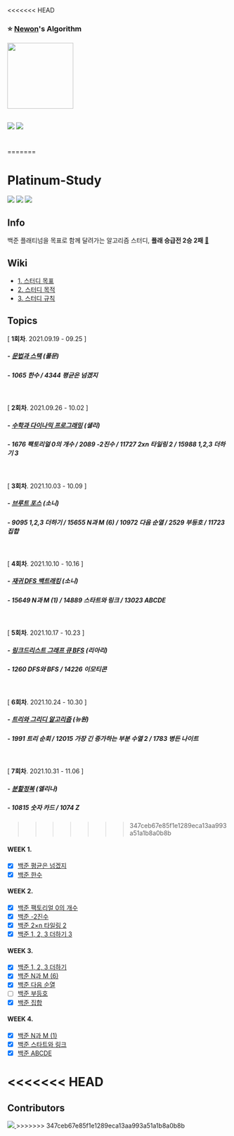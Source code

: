 <<<<<<< HEAD
### :star: [Newon](https://github.com/Newon-universe)'s Algorithm
<td align="Center">
 <a href="https://github.com/Newon-universe">
  <img src="https://avatars.githubusercontent.com/u/80164141?s=400&u=18dbe14cc4d456edf912784cf89299e68a973858&v=4" width="150px;"/></a>
 </br></br>
</td>

<img src="https://img.shields.io/badge/Kotlin-0095D5?style=flat-square&logo=kotlin&logoColor=white"> <img src="https://img.shields.io/badge/C-A8B9CC?style=flat-square&logo=C&logoColor=white">

#
=======
# Platinum-Study
<span>
    <img src="https://img.shields.io/badge/JAVA-007396?style=flat-square&logo=java&logoColor=white">
    <img src="https://img.shields.io/badge/Kotlin-0095D5?style=flat-square&logo=kotlin&logoColor=white">
    <img src="https://img.shields.io/badge/Python-3776AB?style=flat-square&logo=python&logoColor=white">
</span></br>

## Info
백준 플래티넘을 목표로 함께 달려가는 알고리즘 스터디, **플래 승급전 2승 2패** [👾](https://accurate-market-4f8.notion.site/2-2-87ef6557d0464a1498dd59f5ddf42afe)  

## Wiki
* [1. 스터디 목표](https://github.com/Newon-universe/Algorithm_study/wiki/1.-%EC%8A%A4%ED%84%B0%EB%94%94-%EB%AA%A9%ED%91%9C)
* [2. 스터디 목적](https://github.com/Newon-universe/Algorithm_study/wiki/2.-%EC%8A%A4%ED%84%B0%EB%94%94-%EB%AA%A9%EC%A0%81)
* [3. 스터디 규칙](https://github.com/Newon-universe/Algorithm_study/wiki/3.-%EC%8A%A4%ED%84%B0%EB%94%94-%EA%B7%9C%EC%B9%99)

## Topics
[ **1회차**. 2021.09.19 - 09.25 ]
##### - [문법과 스택](Document/문법과%20스택.md) (풀문)
##### - 1065 한수 / 4344 평균은 넘겠지

<br/>

[ **2회차**. 2021.09.26 - 10.02 ]
##### - [수학과 다이나믹 프로그래밍](Document/수학과%20다이나믹%20프로그래밍.md) (샐리)
##### - 1676 팩토리얼 0의 개수 / 2089 -2진수 / 11727 2xn 타일링 2 / 15988 1,2,3 더하기 3

<br/>

[ **3회차**. 2021.10.03 - 10.09 ]
##### - [브루트 포스](Document/브루트%20포스.md) (소니)
##### - 9095 1,2,3 더하기 / 15655 N과 M (6) / 10972 다음 순열 / 2529 부등호 / 11723 집합

<br/>

[ **4회차**. 2021.10.10 - 10.16 ]
##### - [재귀 DFS 백트래킹](Document/재귀%20DFS%20백트래킹.md) (소니)
##### - 15649 N과 M (1) / 14889 스타트와 링크 / 13023 ABCDE

<br/>

[ **5회차**. 2021.10.17 - 10.23 ]
##### - [링크드리스트 그래프 큐 BFS](Document/링크드리스트%2C%20그래프%2C%20큐%2C%20BFS.md) (리아리)
##### - 1260 DFS와 BFS / 14226 이모티콘

<br/>

[ **6회차**. 2021.10.24 - 10.30 ]
##### - [트리와 그리디 알고리즘](Document/트리와%20그리디%20알고리즘.md) (뉴원)
##### - 1991 트리 순회 / 12015 가장 긴 증가하는 부분 수열 2 / 1783 병든 나이트

<br/>

[ **7회차**. 2021.10.31 - 11.06 ]
##### - [분할정복](Document/분할정복.md) (엘리나)
##### - 10815 숫자 카드 / 1074 Z
>>>>>>> 347ceb67e85f1e1289eca13aa993a51a1b8a0b8b

#### WEEK 1.
 - [x] [백준 평균은 넘겠지](https://www.acmicpc.net/problem/4344)
 - [x] [백준 한수](https://www.acmicpc.net/problem/1065)

#### WEEK 2.
 - [x] [백준 팩토리얼 0의 개수](https://www.acmicpc.net/problem/1676)
 - [x] [백준 -2진수](https://www.acmicpc.net/problem/2089)
 - [x] [백준 2×n 타일링 2](https://www.acmicpc.net/problem/11727)
 - [x] [백준 1, 2, 3 더하기 3](https://www.acmicpc.net/problem/15988)

#### WEEK 3.
 - [x] [백준 1, 2, 3 더하기](https://www.acmicpc.net/problem/9095)
 - [x] [백준 N과 M (6)](https://www.acmicpc.net/problem/15655)
 - [x] [백준 다음 순열](https://www.acmicpc.net/problem/10972)
 - [ ] [백준 부등호](https://www.acmicpc.net/problem/2529)
 - [x] [백준 집합](https://www.acmicpc.net/problem/11723)

#### WEEK 4.
 - [x] [백준 N과 M (1)](https://www.acmicpc.net/problem/15649)
 - [x] [백준 스타트와 링크](https://www.acmicpc.net/problem/14889) 
 - [x] [백준 ABCDE](https://www.acmicpc.net/problem/13023)

<<<<<<< HEAD
=======
## Contributors
<a href="https://github.com/Newon-universe/Algorithm_study/graphs/contributors">
  <img src="https://contrib.rocks/image?repo=Newon-universe/Algorithm_study" />
</a>
>>>>>>> 347ceb67e85f1e1289eca13aa993a51a1b8a0b8b
